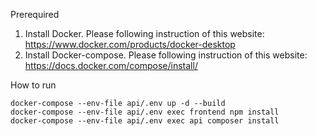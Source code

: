 Prerequired
1. Install Docker. Please following instruction of this website: https://www.docker.com/products/docker-desktop
2. Install Docker-compose. Please following instruction of this website: https://docs.docker.com/compose/install/

How to run
```
docker-compose --env-file api/.env up -d --build
docker-compose --env-file api/.env exec frontend npm install
docker-compose --env-file api/.env exec api composer install
```

